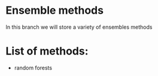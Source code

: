 # Ensemble methods
In this branch we will store a variety of ensembles methods

# List of methods:
* random forests
